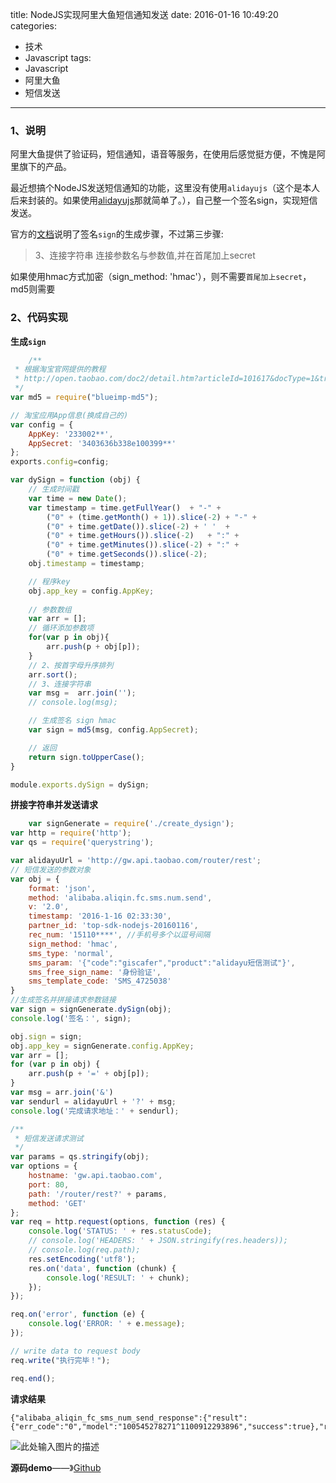title: NodeJS实现阿里大鱼短信通知发送
date: 2016-01-16 10:49:20
categories: 
- 技术
- Javascript
tags:
- Javascript
- 阿里大鱼
- 短信发送

---


### 1、说明

阿里大鱼提供了验证码，短信通知，语音等服务，在使用后感觉挺方便，不愧是阿里旗下的产品。

最近想搞个NodeJS发送短信通知的功能，这里没有使用`alidayujs`（这个是本人后来封装的。如果使用[alidayujs](https://github.com/giscafer/alidayujs)那就简单了。），自己整一个签名sign，实现短信发送。

<!--more-->

官方的[文档][2]说明了签名`sign`的生成步骤，不过第三步骤:

> 3、连接字符串 连接参数名与参数值,并在首尾加上secret

如果使用hmac方式加密（sign_method: 'hmac'），则不需要`首尾加上secret`，md5则需要

### 2、代码实现

**生成`sign`**
```javascript
    /**
 * 根据淘宝官网提供的教程
 * http://open.taobao.com/doc2/detail.htm?articleId=101617&docType=1&treeId=1
 */
var md5 = require("blueimp-md5");

// 淘宝应用App信息(换成自己的)
var config = {
    AppKey: '233002**',
    AppSecret: '3403636b338e100399**'
};
exports.config=config;

var dySign = function (obj) {
    // 生成时间戳
    var time = new Date();
    var timestamp = time.getFullYear()  + "-" +
        ("0" + (time.getMonth() + 1)).slice(-2) + "-" +
        ("0" + time.getDate()).slice(-2) + ' '  +
        ("0" + time.getHours()).slice(-2)   + ":" +
        ("0" + time.getMinutes()).slice(-2) + ":" +
        ("0" + time.getSeconds()).slice(-2);
    obj.timestamp = timestamp;

    // 程序key
    obj.app_key = config.AppKey;
    
    // 参数数组
    var arr = [];
    // 循环添加参数项
    for(var p in obj){
        arr.push(p + obj[p]);
    }
    // 2、按首字母升序排列
    arr.sort();
    // 3、连接字符串
    var msg =  arr.join('');
    // console.log(msg);

    // 生成签名 sign hmac
    var sign = md5(msg, config.AppSecret);

    // 返回
    return sign.toUpperCase();
}

module.exports.dySign = dySign;


```

**拼接字符串并发送请求**

```javascript
    var signGenerate = require('./create_dysign');
var http = require('http');
var qs = require('querystring');

var alidayuUrl = 'http://gw.api.taobao.com/router/rest';
// 短信发送的参数对象
var obj = {
    format: 'json',
    method: 'alibaba.aliqin.fc.sms.num.send',
    v: '2.0',
    timestamp: '2016-1-16 02:33:30',
    partner_id: 'top-sdk-nodejs-20160116',
    rec_num: '15110****', //手机号多个以逗号间隔
    sign_method: 'hmac',
    sms_type: 'normal',
    sms_param: '{"code":"giscafer","product":"alidayu短信测试"}',
    sms_free_sign_name: '身份验证',
    sms_template_code: 'SMS_4725038'
}
//生成签名并拼接请求参数链接
var sign = signGenerate.dySign(obj);
console.log('签名：', sign);

obj.sign = sign;
obj.app_key = signGenerate.config.AppKey;
var arr = [];
for (var p in obj) {
    arr.push(p + '=' + obj[p]);
}
var msg = arr.join('&')
var sendurl = alidayuUrl + '?' + msg;
console.log('完成请求地址：' + sendurl);

/**
 * 短信发送请求测试
 */
var params = qs.stringify(obj);
var options = {
    hostname: 'gw.api.taobao.com',
    port: 80,
    path: '/router/rest?' + params,
    method: 'GET'
};
var req = http.request(options, function (res) {
    console.log('STATUS: ' + res.statusCode);
    // console.log('HEADERS: ' + JSON.stringify(res.headers));
    // console.log(req.path);
    res.setEncoding('utf8');
    res.on('data', function (chunk) {
        console.log('RESULT: ' + chunk);
    });
});

req.on('error', function (e) {
    console.log('ERROR: ' + e.message);
});

// write data to request body
req.write("执行完毕！");

req.end();


```

**请求结果**

    {"alibaba_aliqin_fc_sms_num_send_response":{"result":{"err_code":"0","model":"100545278271^1100912293896","success":true},"request_id":"15q8um2g8w8ef"}}

![此处输入图片的描述][3]

**源码demo**——》[Github][4]



  [1]: http://open.taobao.com/doc2/apiDetail?spm=a3142.7816148.1.19.WAdP7e&apiId=25450
  [2]: http://open.taobao.com/doc2/detail.htm?articleId=101617&docType=1&treeId=1
  [3]: https://github.com/giscafer/alidayu-sign-nodejs/raw/master/images/screenshot.png
  [4]: https://github.com/giscafer/alidayu-sign-nodejs